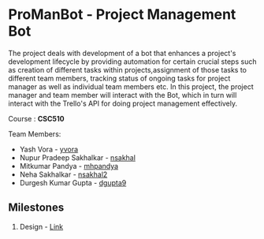 # ProManBot - Project Management Bot

The project deals with development of a bot that enhances a project's development lifecycle by providing automation for certain crucial steps such as creation of different tasks within projects,assignment of those tasks to different team members, tracking status of ongoing tasks for project manager as well as individual team members etc. In this project, the project manager and team member will interact with the Bot, which in turn will interact with the Trello's API for doing project management effectively. 

Course : **CSC510**

Team Members:
* Yash Vora - [yvora](https://github.ncsu.edu/yvora/)
* Nupur Pradeep Sakhalkar - [nsakhal](https://github.ncsu.edu/nsakhal/)
* Mitkumar Pandya - [mhpandya](https://github.ncsu.edu/mhpandya/)
* Neha Sakhalkar - [nsakhal2](https://github.ncsu.edu/nsakhal2/)
* Durgesh Kumar Gupta - [dgupta9](https://github.ncsu.edu/dgupta9/)

## Milestones
1.  Design - [Link](./DESIGN.md)
